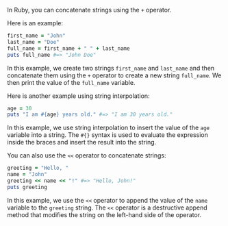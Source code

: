 In Ruby, you can concatenate strings using the `+` operator.

Here is an example:

```ruby
first_name = "John"
last_name = "Doe"
full_name = first_name + " " + last_name
puts full_name #=> "John Doe"
```

In this example, we create two strings `first_name` and `last_name` and then concatenate them using the `+` operator to create a new string `full_name`. We then print the value of the `full_name` variable.

Here is another example using string interpolation:

```ruby
age = 30
puts "I am #{age} years old." #=> "I am 30 years old."
```

In this example, we use string interpolation to insert the value of the `age` variable into a string. The `#{}` syntax is used to evaluate the expression inside the braces and insert the result into the string.

You can also use the `<<` operator to concatenate strings:

```ruby
greeting = "Hello, "
name = "John"
greeting << name << "!" #=> "Hello, John!"
puts greeting
```

In this example, we use the `<<` operator to append the value of the `name` variable to the `greeting` string. The `<<` operator is a destructive append method that modifies the string on the left-hand side of the operator.